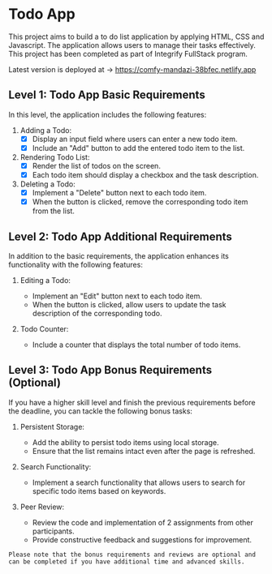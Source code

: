 # Todo App

This project aims to build a to do list application by applying HTML, CSS and Javascript.  The application allows users to manage their tasks effectively.
This project has been completed as part of Integrify FullStack program.

Latest version is deployed at -> https://comfy-mandazi-38bfec.netlify.app
## Level 1: Todo App Basic Requirements

In this level, the application includes the following features:

1. Adding a Todo:
   - [x] Display an input field where users can enter a new todo item.
   - [x] Include an "Add" button to add the entered todo item to the list.

2. Rendering Todo List:
   - [x] Render the list of todos on the screen.
   - [x] Each todo item should display a checkbox and the task description.

3. Deleting a Todo:
   - [x] Implement a "Delete" button next to each todo item.
   - [x] When the button is clicked, remove the corresponding todo item from the list.

## Level 2: Todo App Additional Requirements

In addition to the basic requirements, the application enhances its functionality with the following features:

1. Editing a Todo:
   - Implement an "Edit" button next to each todo item.
   - When the button is clicked, allow users to update the task description of the corresponding todo.

2. Todo Counter:
   - Include a counter that displays the total number of todo items.


## Level 3: Todo App Bonus Requirements (Optional)

If you have a higher skill level and finish the previous requirements before the deadline, you can tackle the following bonus tasks:

1. Persistent Storage:
   - Add the ability to persist todo items using local storage.
   - Ensure that the list remains intact even after the page is refreshed.

2. Search Functionality:
   - Implement a search functionality that allows users to search for specific todo items based on keywords.

3. Peer Review:
   - Review the code and implementation of 2 assignments from other participants.
   - Provide constructive feedback and suggestions for improvement.

`Please note that the bonus requirements and reviews are optional and can be completed if you have additional time and advanced skills.`

